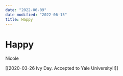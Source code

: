 ```yaml
---
date: "2022-06-09"
date modified: "2022-06-15"
title: Happy
---
```


# Happy
Nicole

[[2020-03-26 Ivy Day. Accepted to Yale University!!]]
